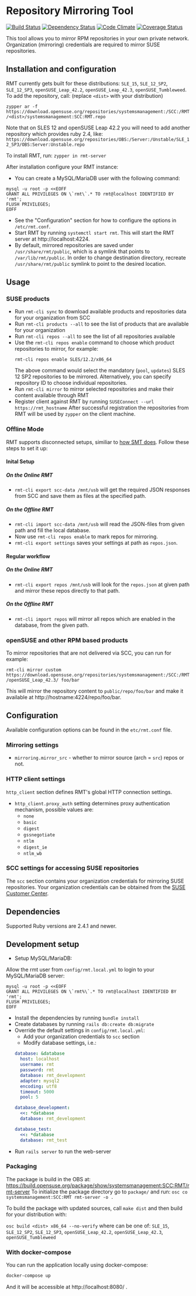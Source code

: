 # Repository Mirroring Tool
[![Build Status](https://travis-ci.org/SUSE/rmt.svg?branch=master)](https://travis-ci.org/SUSE/rmt)
[![Dependency Status](https://gemnasium.com/SUSE/rmt.svg)](https://gemnasium.com/SUSE/rmt)
[![Code Climate](https://codeclimate.com/github/SUSE/rmt.png)](https://codeclimate.com/github/SUSE/rmt)
[![Coverage Status](https://coveralls.io/repos/SUSE/rmt/badge.svg?branch=master&service=github)](https://coveralls.io/github/SUSE/rmt?branch=master)

This tool allows you to mirror RPM repositories in your own private network.
Organization (mirroring) credentials are required to mirror SUSE repositories.

## Installation and configuration

RMT currently gets built for these distributions: `SLE_15`, `SLE_12_SP2`, `SLE_12_SP3`, `openSUSE_Leap_42.2`, `openSUSE_Leap_42.3`, `openSUSE_Tumbleweed`.
To add the repository, call: (replace `<dist>` with your distribution)

`zypper ar -f https://download.opensuse.org/repositories/systemsmanagement:/SCC:/RMT/<dist>/systemsmanagement:SCC:RMT.repo`

Note that on SLES 12 and openSUSE Leap 42.2 you will need to add another repository which provides ruby 2.4, like:
`https://download.opensuse.org/repositories/OBS:/Server:/Unstable/SLE_12_SP3/OBS:Server:Unstable.repo`

To install RMT, run: `zypper in rmt-server`

After installation configure your RMT instance:

* You can create a MySQL/MariaDB user with the following command:
```
mysql -u root -p <<EOFF
GRANT ALL PRIVILEGES ON \`rmt\`.* TO rmt@localhost IDENTIFIED BY 'rmt';
FLUSH PRIVILEGES;
EOFF
```
* See the "Configuration" section for how to configure the options in `/etc/rmt.conf`.
* Start RMT by running `systemctl start rmt`. This will start the RMT server at http://localhost:4224.
* By default, mirrored repositories are saved under `/usr/share/rmt/public`, which is a symlink that points to
`/var/lib/rmt/public`. In order to change destination directory, recreate `/usr/share/rmt/public` symlink to point to the
desired location.

## Usage

### SUSE products

* Run `rmt-cli sync` to download available products and repositories data for your organization from SCC
* Run `rmt-cli products --all` to see the list of products that are available for your organization
* Run `rmt-cli repos --all` to see the list of all repositories available
* Use the `rmt-cli repos enable` command to choose which product repositories to mirror, for example:
  ```
  rmt-cli repos enable SLES/12.2/x86_64
  ```
  The above command would select the mandatory (`pool`, `updates`) SLES 12 SP2 repositories to be mirrored.
  Alternatively, you can specify repository ID to choose individual repositories.
* Run `rmt-cli mirror` to mirror selected repositories and make their content available through RMT
* Register client against RMT by running `SUSEConnect --url https://rmt_hostname`
  After successful registration the repositories from RMT will be used by `zypper` on the client machine.

### Offline Mode

RMT supports disconnected setups, similiar to [how SMT does](https://www.suse.com/documentation/sles-12/book_smt/data/smt_disconnected.html). Follow these steps to set it up:

#### Inital Setup

##### On the Online RMT

- `rmt-cli export scc-data /mnt/usb` will get the required JSON responses from SCC and save them as files at the specified path.

##### On the Offline RMT

- `rmt-cli import scc-data /mnt/usb` will read the JSON-files from given path and fill the local database.
- Now use `rmt-cli repos enable` to mark repos for mirroring.
- `rmt-cli export settings` saves your settings at path as `repos.json`.

#### Regular workflow

##### On the Online RMT

- `rmt-cli export repos /mnt/usb` will look for the `repos.json` at given path and mirror these repos directly to that path.

##### On the Offline RMT

- `rmt-cli import repos` will mirror all repos which are enabled in the database, from the given path.


### openSUSE and other RPM based products

To mirror repositories that are not delivered via SCC, you can run for example:

`rmt-cli mirror custom https://download.opensuse.org/repositories/systemsmanagement:/SCC:/RMT/openSUSE_Leap_42.3/ foo/bar`

This will mirror the repository content to `public/repo/foo/bar` and make it available at http://hostname:4224/repo/foo/bar.

## Configuration

Available configuration options can be found in the `etc/rmt.conf` file.

### Mirroring settings

- `mirroring.mirror_src` - whether to mirror source (arch = `src`) repos or not.

### HTTP client settings

`http_client` section defines RMT's global HTTP connection settings.

- `http_client.proxy_auth` setting determines proxy authentication mechanism, possible values are:
    * `none`
    * `basic`
    * `digest`
    * `gssnegotiate`
    * `ntlm`
    * `digest_ie`
    * `ntlm_wb`

### SCC settings for accessing SUSE repositories

The `scc` section contains your organization credentials for mirroring SUSE repositories.
Your organization credentials can be obtained from the [SUSE Customer Center](https://scc.suse.com/organization).

## Dependencies

Supported Ruby versions are 2.4.1 and newer.

## Development setup

* Setup MySQL/MariaDB:

Allow the rmt user from `config/rmt.local.yml` to login to your MySQL/MariaDB server:

```
mysql -u root -p <<EOFF
GRANT ALL PRIVILEGES ON \`rmt%\`.* TO rmt@localhost IDENTIFIED BY 'rmt';
FLUSH PRIVILEGES;
EOFF
```

* Install the dependencies by running `bundle install`
* Create databases by running `rails db:create db:migrate`
* Override the default settings in `config/rmt.local.yml`:
    * Add your organization credentials to `scc` section
    * Modify database settings, i.e.:
    ```yaml
    database: &database
      host: localhost
      username: rmt
      password: rmt
      database: rmt_development
      adapter: mysql2
      encoding: utf8
      timeout: 5000
      pool: 5

    database_development:
      <<: *database
      database: rmt_development

    database_test:
      <<: *database
      database: rmt_test
    ```
* Run `rails server` to run the web-server

### Packaging

The package is build in the OBS at: https://build.opensuse.org/package/show/systemsmanagement:SCC:RMT/rmt-server
To initialize the package directory go to `package/` and run: `osc co systemsmanagement:SCC:RMT rmt-server -o .`

To build the package with updated sources, call `make dist` and then build for your distribution with:

`osc build <dist> x86_64 --no-verify` where <dist> can be one of: `SLE_15`, `SLE_12_SP2`, `SLE_12_SP3`, `openSUSE_Leap_42.2`, `openSUSE_Leap_42.3`, `openSUSE_Tumbleweed`

### With docker-compose

You can run the application locally using docker-compose:

```bash
docker-compose up
```

And it will be accessible at http://localhost:8080/ .
